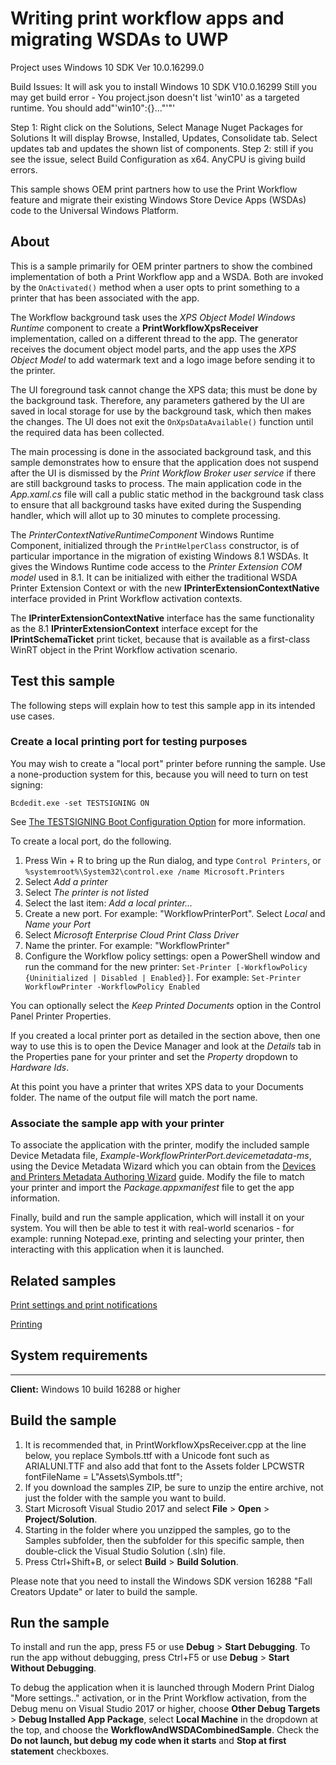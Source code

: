 # Writing print workflow apps and migrating WSDAs to UWP
Project uses Windows 10 SDK Ver 10.0.16299.0

Build Issues:
It will ask you to install Windows 10 SDK V10.0.16299
Still you may get build error - You project.json doesn't list 'win10' as a targeted runtime. You should add"'win10":{}..."'"'

Step 1:
Right click on the Solutions, Select Manage Nuget Packages for Solutions
It will display Browse, Installed, Updates, Consolidate tab. 
Select updates tab and updates the shown list of components.
Step 2: still if you see the issue, select Build Configuration as x64. AnyCPU is giving build errors.


This sample shows OEM print partners how to use the Print Workflow feature and migrate their existing Windows Store Device Apps (WSDAs) code to the Universal Windows Platform. 

## About
This is a sample primarily for OEM printer partners to show the combined implementation of both a Print Workflow app and a WSDA. Both are invoked by the `OnActivated()` method when a user opts to print something to a printer that has been associated with the app.

The Workflow background task uses the *XPS Object Model Windows Runtime* component to create a **PrintWorkflowXpsReceiver** implementation, called on a different thread to the app. The generator receives the document object model parts, and the app uses the *XPS Object Model* to add watermark text and a logo image before sending it to the printer.

The UI foreground task cannot change the XPS data; this must be done by the background task. Therefore, any parameters gathered by the UI are saved in local storage for use by the background task, which then makes the changes. The UI does not exit the `OnXpsDataAvailable()` function until the required data has been collected.

The main processing is done in the associated background task, and this sample demonstrates how to ensure that the application does not suspend after the UI is dismissed by the *Print Workflow Broker user service* if there are still background tasks to process. The main application code in the *App.xaml.cs* file will call a public static method in the background task class to ensure that all background tasks have exited during the Suspending handler, which will allot up to 30 minutes to complete processing.

The *PrinterContextNativeRuntimeComponent* Windows Runtime Component, initialized through the `PrintHelperClass` constructor, is of particular importance in the migration of existing Windows 8.1 WSDAs. It gives the Windows Runtime code access to the *Printer Extension COM model* used in 8.1. It can be initialized with either the traditional WSDA Printer Extension Context or with the new **IPrinterExtensionContextNative** interface provided in Print Workflow activation contexts.

The **IPrinterExtensionContextNative** interface has the same functionality as the 8.1 **IPrinterExtensionContext** interface except for the **IPrintSchemaTicket** print ticket, because that is available as a first-class WinRT object in the Print Workflow activation scenario.

## Test this sample

The following steps will explain how to test this sample app in its intended use cases.

### Create a local printing port for testing purposes

You may wish to create a "local port" printer before running the sample. Use a none-production system for this, because you will need to turn on test signing: 

`Bcdedit.exe -set TESTSIGNING ON`

See [The TESTSIGNING Boot Configuration Option](https://msdn.microsoft.com/library/windows/hardware/ff553484(v=vs.85).aspx) for more information.

To create a local port, do the following.
 
1. Press Win + R to bring up the Run dialog, and type `Control Printers`, or `%systemroot%\System32\control.exe /name Microsoft.Printers`
2. Select *Add a printer*
3. Select *The printer is not listed*
4. Select the last item: *Add a local printer…*
5. Create a new port. For example: "WorkflowPrinterPort". Select *Local* and *Name your Port*
1. Select *Microsoft Enterprise Cloud Print Class Driver*
2. Name the printer. For example: "WorkflowPrinter"
3. Configure the Workflow policy settings: open a PowerShell window and run the command for the new printer: `Set-Printer [-WorkflowPolicy {Uninitialized | Disabled | Enabled}]`. For example: `Set-Printer WorkflowPrinter -WorkflowPolicy Enabled`

You can optionally select the *Keep Printed Documents* option in the Control Panel Printer Properties. 

If you created a local printer port as detailed in the section above, then one way to use this is to open the Device Manager and look at the *Details* tab in the Properties pane for your printer and set the *Property* dropdown to *Hardware Ids*.

At this point you have a printer that writes XPS data to your Documents folder. The name of the output file will match the port name.

### Associate the sample app with your printer

To associate the application with the printer, modify the included sample Device Metadata file, *Example-WorkflowPrinterPort.devicemetadata-ms*, using the Device Metadata Wizard which you can obtain from the [Devices and Printers Metadata Authoring Wizard](https://msdn.microsoft.com/library/windows/hardware/dn629490(v=vs.85).aspx#user_s_guide_for_the_devices_and_printers_metadata_authoring_wizard) guide. Modify the file to match your printer and import the *Package.appxmanifest* file to get the app information.

Finally, build and run the sample application, which will install it on your system. You will then be able to test it with real-world scenarios - for example: running Notepad.exe, printing and selecting your printer, then interacting with this application when it is launched.

## Related samples

[Print settings and print notifications](https://code.msdn.microsoft.com/windowsapps/Device-app-for-printers-91f363a9)  

[Printing](https://microsoft.visualstudio.com/DefaultCollection/OS.Samples/_git/collections.universal?_a=contents&path=%2FSamples%2FPrinting)  

## System requirements
-------------------

**Client:** Windows 10 build 16288 or higher

Build the sample
----------------

1. It is recommended that, in PrintWorkflowXpsReceiver.cpp at the line below, you replace Symbols.ttf with a Unicode font such as ARIALUNI.TTF and also add that font to the Assets folder
      LPCWSTR fontFileName = L"Assets\\Symbols.ttf";
2. If you download the samples ZIP, be sure to unzip the entire archive, not just the folder with the sample you want to build. 
3. Start Microsoft Visual Studio 2017 and select **File** \> **Open** \> **Project/Solution**.
4. Starting in the folder where you unzipped the samples, go to the Samples subfolder, then the subfolder for this specific sample, then double-click the Visual Studio Solution (.sln) file.
5. Press Ctrl+Shift+B, or select **Build** \> **Build Solution**.

Please note that you need to install the Windows SDK version 16288 "Fall Creators Update" or later to build the sample.

Run the sample
--------------

To install and run the app, press F5 or use **Debug** \> **Start Debugging**. To run the app without debugging, press Ctrl+F5 or use **Debug** \> **Start Without Debugging**.

To debug the application when it is launched through Modern Print Dialog "More settings.." activation, or in the Print Workflow activation, from the Debug menu on Visual Studio 2017 or higher, choose **Other Debug Targets** > **Debug Installed App Package**, select **Local Machine** in the dropdown at the top, and choose the **WorkflowAndWSDACombinedSample**. Check the **Do not launch, but debug my code when it starts** and **Stop at first statement** checkboxes. 


